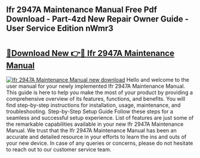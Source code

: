 ## Ifr 2947A Maintenance Manual Free Pdf Download - Part-4zd New Repair Owner Guide - User Service Edition nWmr3

# <h2><a href="http://bc64341.oget.top/?id=Ifr+2947A+Maintenance+Manual">🔗Download New 👉🔴 Ifr 2947A Maintenance Manual</a></h2>

[![Ifr 2947A Maintenance Manual new download](https://i.imgur.com/5g1atiW.png)](http://bc64341.oget.top/?id=Ifr+2947A+Maintenance+Manual)
Hello and welcome to the user manual for your newly implemented Ifr 2947A Maintenance Manual. This guide is here to help you make the most of your product by providing a comprehensive overview of its features, functions, and benefits. You will find step-by-step instructions for installation, usage, maintenance, and troubleshooting. Step-by-Step Setup Guide Follow these steps for a seamless and successful setup experience. List of features are just some of the remarkable capabilities available in your new Ifr 2947A Maintenance Manual. We trust that the Ifr 2947A Maintenance Manual has been an accurate and detailed resource in your efforts to learn the ins and outs of your new device. In case of any queries or concerns, please do not hesitate to reach out to our customer service team.
